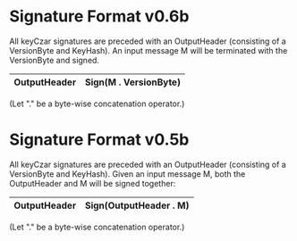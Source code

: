 # Signature Format v0.6b #

All keyCzar signatures are preceded with an OutputHeader (consisting of a VersionByte and KeyHash). An input message M will be terminated with the VersionByte and signed.

| OutputHeader | Sign(M . VersionByte) |
|:-------------|:----------------------|

(Let "." be a byte-wise concatenation operator.)

# Signature Format v0.5b #

All keyCzar signatures are preceded with an OutputHeader (consisting of a VersionByte and KeyHash). Given an input message M, both the OutputHeader and M will be signed together:

| OutputHeader | Sign(OutputHeader . M) |
|:-------------|:-----------------------|

(Let "." be a byte-wise concatenation operator.)